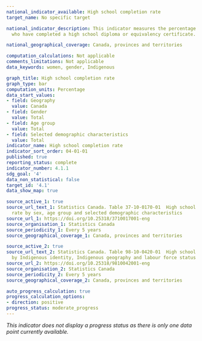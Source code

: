 ```yaml
---
national_indicator_available: High school completion rate
target_name: No specific target

national_indicator_description: This indicator measures the percentage of persons
  who have completed a high school diploma or equivalency certificate.

national_geographical_coverage: Canada, provinces and territories

computation_calculations: Not applicable
comments_limitations: Not applicable
data_keywords: women, gender, Indigenous

graph_title: High school completion rate
graph_type: bar
computation_units: Percentage
data_start_values:
- field: Geography
  value: Canada
- field: Gender
  value: Total
- field: Age group
  value: Total
- field: Selected demographic characteristics
  value: Total
indicator_name: High school completion rate
indicator_sort_order: 04-01-01
published: true
reporting_status: complete
indicator_number: 4.1.1
sdg_goal: '4'
data_non_statistical: false
target_id: '4.1'
data_show_map: true

source_active_1: true
source_url_text_1: Statistics Canada. Table 37-10-0170-01  High school completion
  rate by sex, age group and selected demographic characteristics
source_url_1: https://doi.org/10.25318/3710017001-eng
source_organisation_1: Statistics Canada
source_periodicity_1: Every 5 years
source_geographical_coverage_1: Canada, provinces and territories

source_active_2: true
source_url_text_2: Statistics Canada. Table 98-10-0420-01  High school completion
  by Indigenous identity, Indigenous geography and labour force status
source_url_2: https://doi.org/10.25318/9810042001-eng
source_organisation_2: Statistics Canada
source_periodicity_2: Every 5 years
source_geographical_coverage_2: Canada, provinces and territories

auto_progress_calculation: true
progress_calculation_options:
- direction: positive
progress_status: moderate_progress
---
```

<i>This indicator does not display a progress status as there is only one data point currently available.</i>